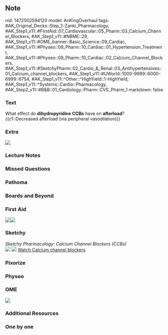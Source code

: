 ## Note
nid: 1472502594120
model: AnKingOverhaul
tags: #AK_Original_Decks::Step_1::Zanki_Pharmacology, #AK_Step1_v11::#FirstAid::07_Cardiovascular::05_Pharm::03_Calcium_Channel_Blockers, #AK_Step1_v11::#NBME::29, #AK_Step1_v11::#OME_banner::Basic_Science::09_Cardiac, #AK_Step1_v11::#Physeo::09_Pharm::10_Cardiac::01_Hypertension_Treatment, #AK_Step1_v11::#Physeo::09_Pharm::10_Cardiac::02_Calcium_Channel_Blockers, #AK_Step1_v11::#SketchyPharm::02_Cardio_&_Renal::03_Antihypertensives::01_Calcium_channel_blockers, #AK_Step1_v11::#UWorld::1000-9999::6000-6999::6754, #AK_Step1_v11::^Other::^HighYield::1-HighYield, #AK_Step1_v11::^Systems::Cardio::Pharmacology, #AK_Step2_v11::#B&B::01_Cardiology::Pharm::CVS_Pharm_1
markdown: false

### Text
<div>
  What effect do <b>dihydropyridine CCBs</b> have on
  <b>afterload</b>?
</div>
<div>
  {{c1::Decreased afterload (via peripheral vasodilation)}}
</div>

### Extra
<img src="paste-436257008124372.jpg">

### Lecture Notes


### Missed Questions


### Pathoma


### Boards and Beyond


### First Aid
<img src="paste-666785082769411.jpg"><img src=
"paste-60816736911363%20(1).jpg">

### Sketchy
<div>
  <i>Sketchy Pharmacology: Calcium Channel Blockers (CCBs)</i>
</div><img src=
"Screen%20Shot%202019-09-18%20at%209.10.20%20AM.png"> <img src=
"Screen%20Shot%202019-09-18%20at%209.10.30%20AM.png"> <a href=
"https://dashboard.sketchy.com/study/medical/courses/medical-pharmacology/units/medical-pharmacology-cardiovascular-renal/videos/medical-pharmacology-cardiovascular-and-renal-antihypertensives-calcium-channel-blockers?utm_source=anki&utm_medium=partnership&utm_campaign=february_update&utm_content=medical">
Watch Calcium channel blockers</a>

### Pixorize


### Physeo


### OME
<div class="ome-widget">
  <a href="https://onlinemeded.org/spa/cardiac?ref=anki"><img src=
  "_OME_AnkiFlashcards_Topic_3.png"></a>
</div>

### Additional Resources


### One by one

